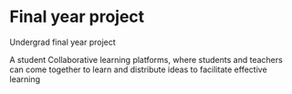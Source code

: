 # Final year project
 Undergrad final year project

A student Collaborative learning platforms, where students and teachers can come together to learn and distribute ideas to facilitate effective learning 
